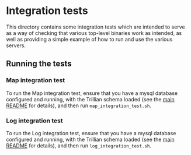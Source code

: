 # Integration tests

This directory contains some integration tests which are intended to serve as a
way of checking that various top-level binaries work as intended, as well as
providing a simple example of how to run and use the various servers.

## Running the tests

### Map integration test

To run the Map integration test, ensure that you have a mysql database
configured and running, with the Trillian schema loaded (see the
[main README](../README.md) for details), and then run
`map_integration_test.sh`.

### Log integration test

To run the Log integration test, ensure that you have a mysql database
configured and running, with the Trillian schema loaded (see the
[main README](../README.md) for details), and then run
`log_integration_test.sh`.
